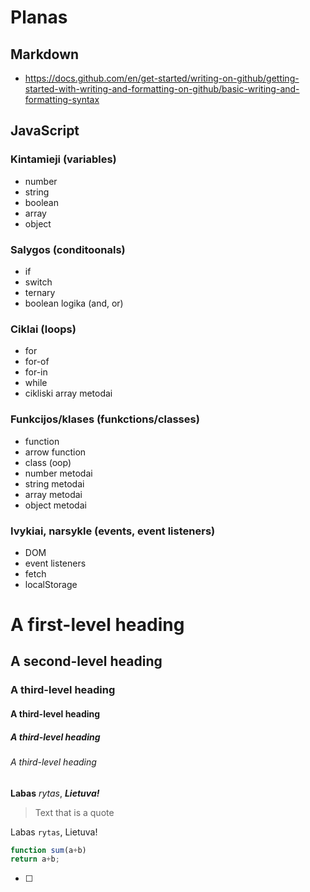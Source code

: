 # Planas

## Markdown

- https://docs.github.com/en/get-started/writing-on-github/getting-started-with-writing-and-formatting-on-github/basic-writing-and-formatting-syntax

## JavaScript

### Kintamieji (variables)

- number
- string
- boolean
- array
- object

### Salygos (conditoonals)

- if
- switch
- ternary
- boolean logika (and, or)

### Ciklai (loops)

- for
- for-of
- for-in
- while
- cikliski array metodai

### Funkcijos/klases (funkctions/classes)

- function
- arrow function
- class (oop)
- number metodai
- string metodai
- array metodai
- object metodai

### Ivykiai, narsykle (events, event listeners)

- DOM
- event listeners
- fetch
- localStorage

# A first-level heading

## A second-level heading

### A third-level heading

#### A third-level heading

##### A third-level heading

###### A third-level heading

**Labas** _rytas_, **_Lietuva!_**

> Text that is a quote

Labas `rytas`, Lietuva!

```js
function sum(a+b)
return a+b;
```

- [ ]
